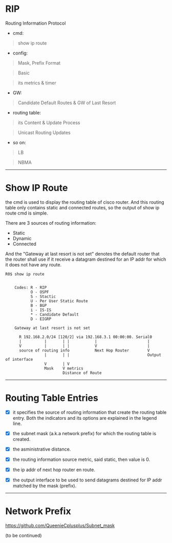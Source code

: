# RIP

Routing Information Protocol

* cmd:

> show ip route

* config:

> Mask, Prefix Format

> Basic

> its metrics & timer

* GW:

> Candidate Default Routes & GW of Last Resort

* routing table:

> its Content & Update Process

> Unicast Routing Updates

* so on:

> LB

> NBMA

------------------------------------------------------------------------
# Show IP Route

the cmd is used to display the routing table of cisco router. And this routing table only contains static and connected routes, so the output of show ip route cmd is simple.

There are 3 sources of routing information:

* Static
* Dynamic
* Connected

And the "Gateway at last resort is not set" denotes the default router that the router shall use if it receive a datagram destined for an IP addr for which it does not have any route.

    R0$ show ip route
    
    
        Codes: R - RIP
               O - OSPF
               S - Stactic
               U - Per User Static Route
               B - BGP
               i - IS-IS
               * - Candidate Default
               D - EIGRP
           
        Gateway at last resort is not set
           
          R 192.168.2.0/24 [120/2] via 192.168.3.1 00:00:00. Serial0
          |          |       | |           |                      |
          V          |       | |           V                      |
          source of routing info           Next Hop Router        V
                     |       | |                                  Output of interface
                     V       | V
                     Mask    V metrics
                             Distance of Route
                             
------------------------------------------------------------------------
# Routing Table Entries

- [x] it specifies the source of routing information that create the routing table entry. Both the indicators and its options are explained in the legend line.

- [x] the subnet mask (a.k.a network prefix) for which the routing table is created.

- [x] the asministrative distance.

- [x] the routing information source metric, said static, then value is 0.

- [x] the ip addr of next hop router en route.

- [x] the output interface to be used to send datagrams destined for IP addr matched by the mask (prefix).

------------------------------------------------------------------------
# Network Prefix

https://github.com/QueenieCplusplus/Subnet_mask

(to be continued)

